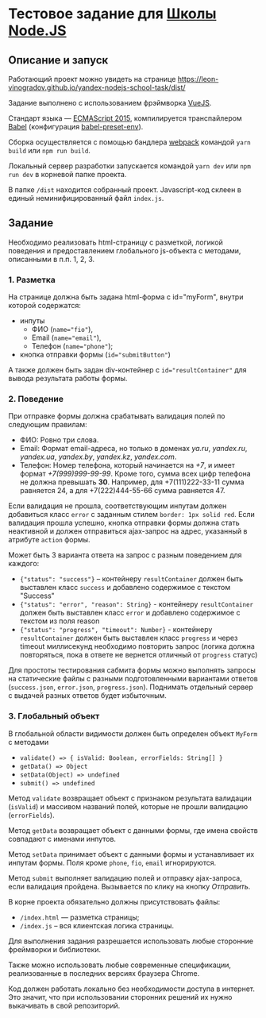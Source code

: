 # Тестовое задание для [Школы Node.JS](https://academy.yandex.ru/events/frontend/spb-2017/)

## Описание и запуск

Работающий проект можно увидеть на странице https://leon-vinogradov.github.io/yandex-nodejs-school-task/dist/

Задание выполнено с использованием фрэймворка [VueJS](https://vuejs.org/).

Стандарт языка — [ECMAScript 2015](https://www.ecma-international.org/ecma-262/6.0/), компилируется транспайлером [Babel](https://babeljs.io/) (конфигурация [babel-preset-env](https://github.com/babel/babel-preset-env)).

Сборка осуществляется с помощью бандлера [webpack](https://webpack.js.org/) командой `yarn build` или `npm run build`.

Локальный сервер разработки запускается командой `yarn dev` или `npm run dev` в корневой папке проекта.

В папке `/dist` находится собранный проект. Javascript-код склеен в единый неминифицированный файл `index.js`.

## Задание

Необходимо реализовать html-страницу с разметкой, логикой поведения и предоставлением глобального js-объекта с методами, описанными в п.п. 1, 2, 3.

### 1. Разметка

На странице должна быть задана html-форма с id="myForm", внутри которой содержатся:
* инпуты
  * ФИО (`name="fio"`),
  * Email (`name="email"`),
  * Телефон (`name="phone"`);
* кнопка отправки формы (`id="submitButton"`)

А также должен быть задан div-контейнер с `id="resultContainer"` для вывода результата работы формы.

### 2. Поведение

При отправке формы должна срабатывать валидация полей по следующим правилам:
* ФИО: Ровно три слова.
* Email: Формат email-адреса, но только в доменах _ya.ru_, _yandex.ru_, _yandex.ua_, _yandex.by_, _yandex.kz_, _yandex.com_.
* Телефон: Номер телефона, который начинается на _+7_, и имеет формат _+7(999)999-99-99_. Кроме того, сумма всех цифр телефона не должна превышать __30__. Например, для +7(111)222-33-11 сумма равняется 24, а для +7(222)444-55-66 сумма равняется 47.

Если валидация не прошла, соответствующим инпутам должен добавиться класс `error` с заданным стилем `border: 1px solid red`.
Если валидация прошла успешно, кнопка отправки формы должна стать неактивной и должен отправиться ajax-запрос на адрес, указанный в атрибуте `action` формы.

Может быть 3 варианта ответа на запрос с разным поведением для каждого:
* `{"status": "success"}` – контейнеру `resultContainer` должен быть выставлен класс `success` и добавлено содержимое с текстом "Success"
* `{"status": "error", "reason": String}` - контейнеру `resultContainer` должен быть выставлен класс `error` и добавлено содержимое с текстом из поля reason
* `{"status": "progress", "timeout": Number}` - контейнеру `resultContainer` должен быть выставлен класс `progress` и через timeout миллисекунд необходимо повторить запрос (логика должна повторяться, пока в ответе не вернется отличный от `progress` статус)

Для простоты тестирования сабмита формы можно выполнять запросы на статические файлы с разными подготовленными вариантами ответов (`success.json`, `error.json`, `progress.json`). Поднимать отдельный сервер с выдачей разных ответов будет избыточным.

### 3. Глобальный объект

В глобальной области видимости должен быть определен объект `MyForm` с методами
* `validate() => { isValid: Boolean, errorFields: String[] }`
* `getData() => Object`
* `setData(Object) => undefined`
* `submit() => undefined`

Метод `validate` возвращает объект с признаком результата валидации (`isValid`) и массивом названий полей, которые не прошли валидацию (`errorFields`).

Метод `getData` возвращает объект с данными формы, где имена свойств совпадают с именами инпутов.

Метод `setData` принимает объект с данными формы и устанавливает их инпутам формы. Поля кроме `phone`, `fio`, `email` игнорируются.

Метод `submit` выполняет валидацию полей и отправку ajax-запроса, если валидация пройдена. Вызывается по клику на кнопку _Отправить_.

В корне проекта обязательно должны присутствовать файлы:
* `/index.html` — разметка страницы;
* `/index.js` – вся клиентская логика страницы.

Для выполнения задания разрешается использовать любые сторонние фреймворки и библиотеки.

Также можно использовать любые современные спецификации, реализованные в последних версиях браузера Chrome.

Код должен работать локально без необходимости доступа в интернет. Это значит, что при использовании сторонних решений их нужно выкачивать в свой репозиторий.
